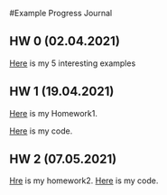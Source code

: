 #Example Progress Journal
## HW 0 (02.04.2021)

[Here](files/IE360_Hw0) is my 5 interesting examples

## HW 1 (19.04.2021)

[Here](files/IE360_Hw1) is my Homework1.

[Here](files/IE360_Hw1code.Rmd) is my code.

## HW 2 (07.05.2021)
[Hre](files/IE360hw2) is my homework2.
[Here](files/hw2.rmd) is my code.